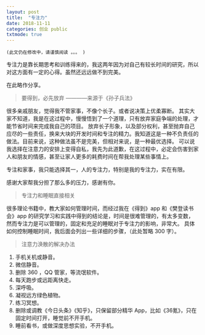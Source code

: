 ```yaml
---
layout: post
title:  "专注力"
date: 2018-11-11
categories: 创业 public
txtmode: true
---
```


`(此文仍在修改中，请谨慎阅读 。。。 )`

专注力是靠长期思考和训练得来的，我这两年因为对自己有较长时间的研究，所以对这方面有一定的心得。虽然还远远做不到完美。

在此略作分享。

>要得到，必先放弃 ————来源于《孙子兵法》

很多亲戚朋友，觉得我不管家事，不像个长子。或者说决策上优柔寡断。
其实大家不知道，我是在这过程中，慢慢悟到了一个道理，只有放弃家庭争端的处理，才能节省时间来完成我自己的项目。
放弃长子形象，以及部分权利，甚至抛弃自己应尽的一些责任，换来大块的开发时间和专注的精力。我知道这是一种不负责任的做法。目前来说，这种做法虽不是完美，但相对来说，是一种最优选择。
可以说我选择在注意力的安排上变得自私，我先为此道歉，在这过程中，必定会伤害到家人和朋友的情感，甚至让家人更多的耗费时间在帮我处理某些事情上。

专注和家事，我只能选择其一，人的专注力，特别是我的专注力，实在有限。

感谢大家帮我分担了那么多的压力，感谢有你。

>专注力和睡眠直接相关

很多理论书籍中，教大家如何管理时间，而经过我在《得到》app 和《樊登读书会》app 的研究学习和实践中得到的结论是，时间是很难管理的，有太多变数，然而专注力是可以管理的，固定和充足的睡眠对于专注力的影响，非常大。
具体如何控制睡眠时间，我后面会列出一些详细的步骤，（此处暂略 300 字）。


>注意力涣散的解决办法

1. 手机关机或静音。
2. 微信静音。
3. 删除 360 ，QQ 管家，等流氓软件。
4. 每天跑步或远距离快走。
5. 深呼吸。
6. 凝视远方绿色植物。
7. 练习冥想。
8. 删除或调教《今日头条》《知乎》，只保留部分精华 App，比如《36氪》，只在固定时间打开，睡觉前不开手机。
9. 睡前看书，或做深度思想实验，不开手机。